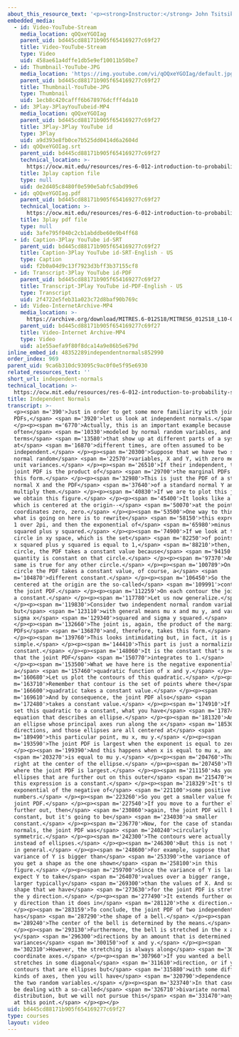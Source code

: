 ```yaml
---
about_this_resource_text: '<p><strong>Instructor:</strong> John Tsitsiklis</p>'
embedded_media:
  - id: Video-YouTube-Stream
    media_location: qOQxeYGOIag
    parent_uid: bd445cd88171b905f654169277c69f27
    title: Video-YouTube-Stream
    type: Video
    uid: 458ae61a4dffe1db5e9ef10011b50be7
  - id: Thumbnail-YouTube-JPG
    media_location: 'https://img.youtube.com/vi/qOQxeYGOIag/default.jpg'
    parent_uid: bd445cd88171b905f654169277c69f27
    title: Thumbnail-YouTube-JPG
    type: Thumbnail
    uid: 1ecb8c420cafff6b678976dcfff4da10
  - id: 3Play-3PlayYouTubeid-MP4
    media_location: qOQxeYGOIag
    parent_uid: bd445cd88171b905f654169277c69f27
    title: 3Play-3Play YouTube id
    type: 3Play
    uid: a9d393e8fb0ce7b525dd0414d6a2604d
  - id: qOQxeYGOIag.srt
    parent_uid: bd445cd88171b905f654169277c69f27
    technical_location: >-
      https://ocw.mit.edu/resources/res-6-012-introduction-to-probability-spring-2018/part-i-the-fundamentals/independent-normals/qOQxeYGOIag.srt
    title: 3play caption file
    type: null
    uid: de2d405c8480f0e590e5abfc5abd99e6
  - id: qOQxeYGOIag.pdf
    parent_uid: bd445cd88171b905f654169277c69f27
    technical_location: >-
      https://ocw.mit.edu/resources/res-6-012-introduction-to-probability-spring-2018/part-i-the-fundamentals/independent-normals/qOQxeYGOIag.pdf
    title: 3play pdf file
    type: null
    uid: 3afe795f040c2cb1abddbe60e9b4ff68
  - id: Caption-3Play YouTube id-SRT
    parent_uid: bd445cd88171b905f654169277c69f27
    title: Caption-3Play YouTube id-SRT-English - US
    type: Caption
    uid: f2b0a04d9c13f7923d3bff3b37155cf8
  - id: Transcript-3Play YouTube id-PDF
    parent_uid: bd445cd88171b905f654169277c69f27
    title: Transcript-3Play YouTube id-PDF-English - US
    type: Transcript
    uid: 2f4722e5feb31a023c72d8baf90b769c
  - id: Video-InternetArchive-MP4
    media_location: >-
      https://archive.org/download/MITRES.6-012S18/MITRES6_012S18_L10-07_300k.mp4
    parent_uid: bd445cd88171b905f654169277c69f27
    title: Video-Internet Archive-MP4
    type: Video
    uid: a1e55aefa9f80f8dca14a9e86b5e679d
inline_embed_id: 48352289independentnormals852990
order_index: 969
parent_uid: 9ca6b310dc93095c9ac0f0e5f95e6930
related_resources_text: ''
short_url: independent-normals
technical_location: >-
  https://ocw.mit.edu/resources/res-6-012-introduction-to-probability-spring-2018/part-i-the-fundamentals/independent-normals
title: Independent Normals
transcript: >-
  <p><span m='390'>Just in order to get some more familiarity with joint
  PDFs,</span> <span m='3920'>let us look at independent normals.</span>
  </p><p><span m='6770'>Actually, this is an important example because noise is
  often</span> <span m='10330'>modeled by normal random variables, and noise
  terms</span> <span m='13580'>that show up at different parts of a system, or
  at</span> <span m='16870'>different times, are often assumed to be
  independent.</span> </p><p><span m='20300'>Suppose that we have two standard
  normal random</span> <span m='22570'>variables, X and Y, with zero means and
  unit variances.</span> </p><p><span m='26510'>If their independent, their
  joint PDF is the product of</span> <span m='29700'>the marginal PDFs and takes
  this form.</span> </p><p><span m='32980'>This is just the PDF of a standard
  normal X and the PDF</span> <span m='37640'>of a standard normal Y and we
  multiply them.</span> </p><p><span m='40830'>If we are to plot this joint PDF
  we obtain this figure.</span> </p><p><span m='45400'>It looks like a bell
  which is centered at the origin--</span> <span m='50070'>at the point with
  coordinates zero, zero.</span> </p><p><span m='53500'>One way to think about
  what is going on here is to rewrite</span> <span m='58150'>this expression as
  1 over 2pi, and then the exponential of</span> <span m='65980'>minus 1/2 x
  squared plus y squared.</span> </p><p><span m='74900'>If we look at the unit
  circle in xy space, which is the set</span> <span m='82250'>of points at which
  x squared plus y squared is equal to 1,</span> <span m='88210'>then, on that
  circle, the PDF takes a constant value because</span> <span m='94150'>this
  quantity is constant on that circle.</span> </p><p><span m='97370'>And the
  same is true for any other circle.</span> </p><p><span m='100789'>On any
  circle the PDF takes a constant value, of course, a</span> <span
  m='104870'>different constant.</span> </p><p><span m='106450'>So the circles
  centered at the origin are the so-called</span> <span m='109991'>contours of
  the joint PDF.</span> </p><p><span m='112259'>On each contour the joint PDF is
  a constant.</span> </p><p><span m='117780'>Let us now generalize.</span>
  </p><p><span m='119830'>Consider two independent normal random variables,
  but</span> <span m='123110'>with general means mu x and mu y, and variances
  sigma x</span> <span m='129340'>squared and sigma y squared.</span>
  </p><p><span m='132660'>The joint is, again, the product of the marginal
  PDFs</span> <span m='136870'>and, therefore, takes this form.</span>
  </p><p><span m='139760'>This looks intimidating but, in fact, it is pretty
  simple.</span> </p><p><span m='144410'>This part is just a normalizing
  constant.</span> </p><p><span m='148060'>It is the constant that's needed so
  that the joint PDF</span> <span m='150770'>integrates to 1.</span>
  </p><p><span m='153500'>What we have here is the negative exponential of
  a</span> <span m='157460'>quadratic function of x and y.</span> </p><p><span
  m='160680'>Let us plot the contours of this quadratic.</span> </p><p><span
  m='163710'>Remember that contour is the set of points where the</span> <span
  m='166600'>quadratic takes a constant value.</span> </p><p><span
  m='169610'>And by consequence, the joint PDF also</span> <span
  m='172480'>takes a constant value.</span> </p><p><span m='174910'>If you have
  set this quadratic to a constant, what you have</span> <span m='178740'>is the
  equation that describes an ellipse.</span> </p><p><span m='181320'>And it is
  an ellipse whose principal axes run along the x</span> <span m='185300'>and y
  directions, and those ellipses are all centered at</span> <span
  m='189490'>this particular point, mu x, mu y.</span> </p><p><span
  m='193590'>The joint PDF is largest when the exponent is equal to zero.</span>
  </p><p><span m='199390'>And this happens when x is equal to mu x, and y</span>
  <span m='203270'>is equal to mu y.</span> </p><p><span m='204760'>That is,
  right at the center of the ellipse.</span> </p><p><span m='207450'>That's
  where the joint PDF is largest.</span> </p><p><span m='211150'>As you move to
  ellipses that are further out on this outer</span> <span m='215470'>ellipse,
  this expression is a constant.</span> </p><p><span m='218329'>It's the
  exponential of the negative of</span> <span m='221100'>some positive
  numbers.</span> </p><p><span m='223260'>So you get a smaller value for the
  joint PDF.</span> </p><p><span m='227540'>If you move to a further ellipse
  further out, then</span> <span m='230860'>again, the joint PDF will be a
  constant, but it's going to be</span> <span m='234030'>a smaller
  constant.</span> </p><p><span m='236770'>Now, for the case of standard
  normals, the joint PDF was</span> <span m='240240'>circularly
  symmetric.</span> </p><p><span m='242300'>The contours were actually circles,
  instead of ellipses.</span> </p><p><span m='246300'>But this is not the case
  in general.</span> </p><p><span m='248600'>For example, suppose that the
  variance of Y is bigger than</span> <span m='253390'>the variance of X. Then
  you get a shape as the one shown</span> <span m='258100'>in this
  figure.</span> </p><p><span m='259700'>Since the variance of Y is larger, we
  expect Y to take</span> <span m='264070'>values over a bigger range, and to be
  larger typically</span> <span m='269300'>than the values of X. And so the bell
  shape that we have</span> <span m='273630'>for the joint PDF is stretched in
  the y direction.</span> </p><p><span m='277490'>It extends further out in the
  y direction than it does in</span> <span m='281120'>the x direction.</span>
  </p><p><span m='283159'>To conclude, the joint PDF of two independent normals
  has</span> <span m='287290'>the shape of a bell.</span> </p><p><span
  m='289240'>The center of the bell is determined by the means.</span>
  </p><p><span m='293130'>Furthermore, the bell is stretched in the x and
  y</span> <span m='296300'>directions by an amount that is determined by the
  variances</span> <span m='300150'>of x and y.</span> </p><p><span
  m='302310'>However, the stretching is always along</span> <span m='305580'>the
  coordinate axes.</span> </p><p><span m='307960'>If you wanted a bell that
  stretches in some diagonal</span> <span m='311610'>direction, or if you have
  contours that are ellipses but</span> <span m='315880'>with some different
  kinds of axes, then you will have</span> <span m='320790'>dependence between
  the two random variables.</span> </p><p><span m='323740'>In that case, we will
  be dealing with a so-called</span> <span m='326710'>bivariate normal
  distribution, but we will not pursue this</span> <span m='331470'>any further
  at this point.</span> </p><p></p>
uid: bd445cd88171b905f654169277c69f27
type: courses
layout: video
---
```

